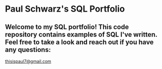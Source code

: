 # Paul Schwarz's SQL Portfolio

## Welcome to my SQL portfolio! This code repository contains examples of SQL I've written. Feel free to take a look and reach out if you have any questions: 
thisispaul7@gmail.com
